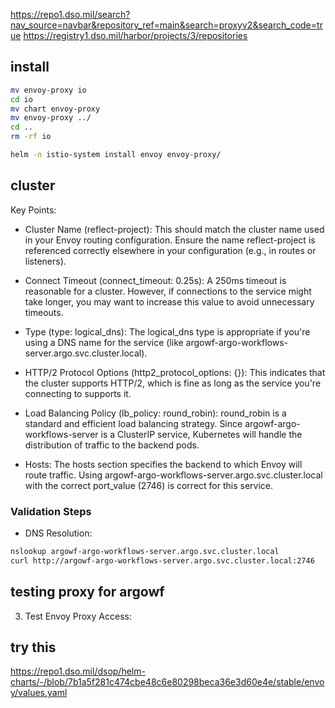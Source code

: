 https://repo1.dso.mil/search?nav_source=navbar&repository_ref=main&search=proxyv2&search_code=true
https://registry1.dso.mil/harbor/projects/3/repositories

## install
```sh
mv envoy-proxy io
cd io 
mv chart envoy-proxy
mv envoy-proxy ../
cd ..
rm -rf io
```

```sh
helm -n istio-system install envoy envoy-proxy/
```
 
  
## cluster
Key Points:

- Cluster Name (reflect-project):
This should match the cluster name used in your Envoy routing configuration. Ensure the name reflect-project is referenced correctly elsewhere in your configuration (e.g., in routes or listeners).

- Connect Timeout (connect_timeout: 0.25s):
A 250ms timeout is reasonable for a cluster. However, if connections to the service might take longer, you may want to increase this value to avoid unnecessary timeouts.

- Type (type: logical_dns):
The logical_dns type is appropriate if you're using a DNS name for the service (like argowf-argo-workflows-server.argo.svc.cluster.local).

- HTTP/2 Protocol Options (http2_protocol_options: {}):
This indicates that the cluster supports HTTP/2, which is fine as long as the service you're connecting to supports it.

- Load Balancing Policy (lb_policy: round_robin):
round_robin is a standard and efficient load balancing strategy. Since argowf-argo-workflows-server is a ClusterIP service, Kubernetes will handle the distribution of traffic to the backend pods.

- Hosts:
The hosts section specifies the backend to which Envoy will route traffic. Using argowf-argo-workflows-server.argo.svc.cluster.local with the correct port_value (2746) is correct for this service.

### Validation Steps
- DNS Resolution:

```sh
nslookup argowf-argo-workflows-server.argo.svc.cluster.local
curl http://argowf-argo-workflows-server.argo.svc.cluster.local:2746
```

##  testing proxy for argowf
3. Test Envoy Proxy Access:


## try this
https://repo1.dso.mil/dsop/helm-charts/-/blob/7b1a5f281c474cbe48c6e80298beca36e3d60e4e/stable/envoy/values.yaml